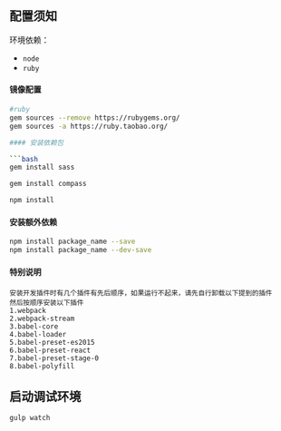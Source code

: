 ## 配置须知

环境依赖：

- `node`
- `ruby`

#### 镜像配置

```bash
#ruby
gem sources --remove https://rubygems.org/
gem sources -a https://ruby.taobao.org/

#### 安装依赖包

```bash
gem install sass

gem install compass

npm install
```

#### 安装额外依赖

```bash
npm install package_name --save
npm install package_name --dev-save
```

#### 特别说明
```
安装开发插件时有几个插件有先后顺序，如果运行不起来，请先自行卸载以下提到的插件
然后按顺序安装以下插件
1.webpack
2.webpack-stream
3.babel-core
4.babel-loader
5.babel-preset-es2015
6.babel-preset-react
7.babel-preset-stage-0
8.babel-polyfill
```
## 启动调试环境

```bash
gulp watch
```